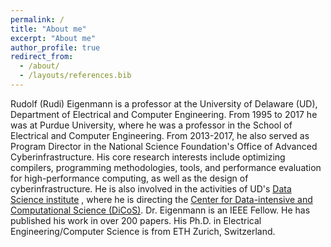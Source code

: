 ```yaml
---
permalink: /
title: "About me"
excerpt: "About me"
author_profile: true
redirect_from: 
  - /about/
  - /layouts/references.bib
---
```



Rudolf (Rudi) Eigenmann is a professor at the University of Delaware (UD), Department of Electrical and Computer Engineering. From 1995 to 2017 he was at Purdue University, where he was a professor in the School of Electrical and Computer Engineering. From 2013-2017, he also served as Program Director in the National Science Foundation's Office of Advanced Cyberinfrastructure. His core research interests include optimizing compilers, programming methodologies, tools, and performance evaluation for high-performance computing, as well as the design of cyberinfrastructure. He is also involved in the activities of UD's <a href="https://dsi.udel.edu/">Data Science institute</a> , where he is directing the <a href="https://dsi.udel.edu/core/">Center for Data-intensive and Computational Science (DiCoS)</a>. Dr. Eigenmann is an IEEE Fellow. He has published his work in over 200 papers. His Ph.D. in Electrical Engineering/Computer Science is from ETH Zurich, Switzerland.

